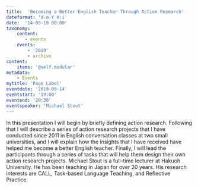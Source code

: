 ```yaml
---
title:  'Becoming a Better English Teacher Through Action Research'
dateformat: 'd-m-Y H:i'
date:  '14-09-19 00:00'
taxonomy:
    content:
       - events
    events:
        - '2019' 
        - archive
content:
    items: '@self.modular'
metadata:
    - Events
mytitle: 'Page Label'
eventdate: '2019-09-14'
eventstart: '19:00'
eventend: '20:30'
eventspeaker: 'Michael Stout'
---
```


 In this presentation I will begin by briefly defining action research. Following that I will describe a series of action research projects that I have conducted since 2011 in English conversation classes at two small universities, and I will explain how the insights that I have received have helped me become a better English teacher. Finally, I will lead the participants through a series of tasks that will help them design their own action research projects.
Michael Stout is a full-time lecturer at Hakuoh University. He has been teaching in Japan for over 20 years. His research interests are CALL, Task-based Language Teaching, and Reflective Practice.

